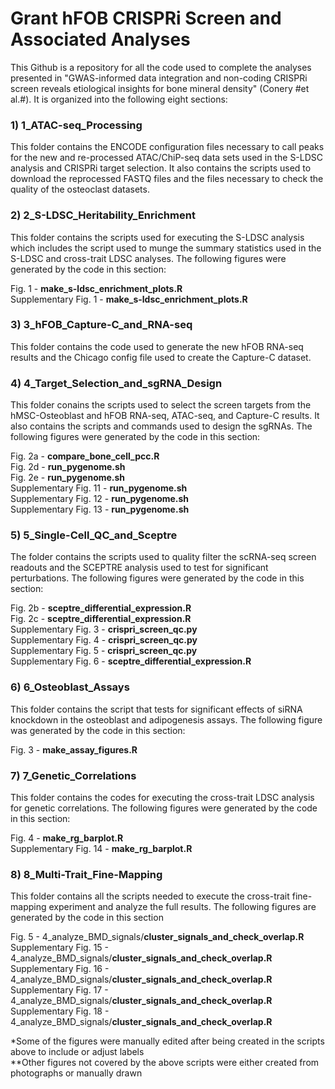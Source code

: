 # Grant hFOB CRISPRi Screen and Associated Analyses
This Github is a repository for all the code used to complete the analyses
presented in "GWAS-informed data integration and non-coding CRISPRi screen 
reveals etiological insights for bone mineral density" (Conery #et al.#). 
It is organized into the following eight sections:

### 1) 1_ATAC-seq_Processing ###
This folder contains the ENCODE configuration files necessary to call 
peaks for the new and re-processed ATAC/ChiP-seq data sets used in the S-LDSC 
analysis and CRISPRi target selection. It also contains the scripts used 
to download the reprocessed FASTQ files and the files necessary to check the 
quality of the osteoclast datasets.

### 2) 2_S-LDSC_Heritability_Enrichment ###
This folder contains the scripts used for executing the S-LDSC analysis which
includes the script used to munge the summary statistics used in the S-LDSC
and cross-trait LDSC analyses. The following figures were generated by the 
code in this section:

Fig. 1 - **make_s-ldsc_enrichment_plots.R**  
Supplementary Fig. 1 - **make_s-ldsc_enrichment_plots.R** 

### 3) 3_hFOB_Capture-C_and_RNA-seq ###
This folder contains the code used to generate the new hFOB RNA-seq results 
and the Chicago config file used to create the Capture-C dataset.

### 4) 4_Target_Selection_and_sgRNA_Design ###
This folder conains the scripts used to select the screen targets from the 
hMSC-Osteoblast and hFOB RNA-seq, ATAC-seq, and Capture-C results. It also 
contains the scripts and commands used to design the sgRNAs. The following 
figures were generated by the code in this section:

Fig. 2a - **compare_bone_cell_pcc.R** \
Fig. 2d - **run_pygenome.sh** \
Fig. 2e - **run_pygenome.sh** \
Supplementary Fig. 11 - **run_pygenome.sh** \
Supplementary Fig. 12 - **run_pygenome.sh** \
Supplementary Fig. 13 - **run_pygenome.sh** 

### 5) 5_Single-Cell_QC_and_Sceptre ###
The folder contains the scripts used to quality filter the scRNA-seq screen 
readouts and the SCEPTRE analysis used to test for significant perturbations. 
The following figures were generated by the code in this section:

Fig. 2b - **sceptre_differential_expression.R** \
Fig. 2c - **sceptre_differential_expression.R** \
Supplementary Fig. 3 - **crispri_screen_qc.py** \
Supplementary Fig. 4 - **crispri_screen_qc.py** \
Supplementary Fig. 5 - **crispri_screen_qc.py** \
Supplementary Fig. 6 - **sceptre_differential_expression.R** 

### 6) 6_Osteoblast_Assays ###
This folder contains the script that tests for significant effects of siRNA
knockdown in the osteoblast and adipogenesis assays. The following figure was
generated by the code in this section:

Fig. 3 - **make_assay_figures.R** 

### 7) 7_Genetic_Correlations ###
This folder contains the codes for executing the cross-trait LDSC analysis for
genetic correlations. The following figures were generated by the code in this
section:

Fig. 4 - **make_rg_barplot.R** \
Supplementary Fig. 14 - **make_rg_barplot.R**

### 8) 8_Multi-Trait_Fine-Mapping ###
This folder contains all the scripts needed to execute the cross-trait fine-
mapping experiment and analyze the full results. The following figures are 
generated by the code in this section

Fig. 5 - 4_analyze_BMD_signals/**cluster_signals_and_check_overlap.R** \
Supplementary Fig. 15 - 4_analyze_BMD_signals/**cluster_signals_and_check_overlap.R** \
Supplementary Fig. 16 - 4_analyze_BMD_signals/**cluster_signals_and_check_overlap.R** \
Supplementary Fig. 17 - 4_analyze_BMD_signals/**cluster_signals_and_check_overlap.R** \
Supplementary Fig. 18 - 4_analyze_BMD_signals/**cluster_signals_and_check_overlap.R** 

\*Some of the figures were manually edited after being created in the scripts above
to include or adjust labels \
\*\*Other figures not covered by the above scripts were either created from 
photographs or manually drawn
